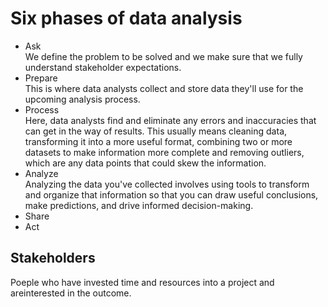 <h1>Six phases of data analysis</h1>

<ul>
  <li>Ask</li>
    We define the problem to be solved and we make sure that we fully understand stakeholder expectations.
  <li>Prepare</li>
  This is where data analysts collect and store data they'll use for the upcoming analysis process.
  <li>Process</li>
   Here, data analysts find and eliminate any errors and inaccuracies that can get in the way of results. This usually means cleaning data, transforming it into a more useful format, combining two or more datasets to make information more complete and removing outliers, which are any data points that could skew the information.
  <li>Analyze</li>
  Analyzing the data you've collected involves using tools to transform and organize that information so that you can draw useful conclusions, make predictions, and drive informed decision-making.
  <li>Share</li>
  <li>Act</li>
</ul>



<h2>Stakeholders</h2>
  Poeple who have invested time and resources into a project and areinterested in the outcome.


